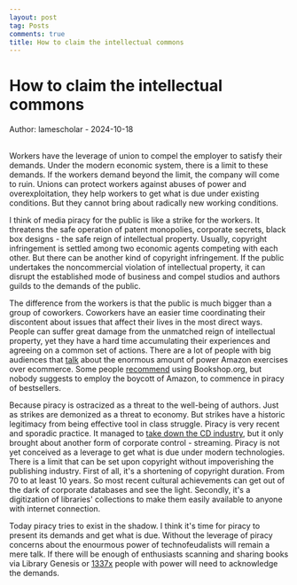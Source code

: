 ```yaml
---
layout: post
tag: Posts
comments: true
title: How to claim the intellectual commons
---
```


# How to claim the intellectual commons

Author: lamescholar - 2024-10-18
<br><br>

Workers have the leverage of union to compel the employer to satisfy their demands. Under the modern economic system, there is a limit to these demands. If the workers demand beyond the limit, the company will come to ruin. Unions can protect workers against abuses of power and overexploitation, they help workers to get what is due under existing conditions. But they cannot bring about radically new working conditions.

I think of media piracy for the public is like a strike for the workers. It threatens the safe operation of patent monopolies, corporate secrets, black box designs - the safe reign of intellectual property. Usually, copyright infringement is settled among two economic agents competing with each other. But there can be another kind of copyright infringement. If the public undertakes the noncommercial violation of intellectual property, it can disrupt the established mode of business and compel studios and authors guilds to the demands of the public.

The difference from the workers is that the public is much bigger than a group of coworkers. Coworkers have an easier time coordinating their discontent about issues that affect their lives in the most direct ways. People can suffer great damage from the unmatched reign of intellectual property, yet they have a hard time accumulating their experiences and agreeing on a common set of actions. There are a lot of people with big audiences that [talk](https://libgen.st/book/index.php?md5=4752253D514ED8B3F7932A70643E57DE) about the enormous amount of power Amazon exercises over ecommerce. Some people [recommend](https://www.youtube.com/watch?v=xwU5xkXj7Kw) using Bookshop.org, but nobody suggests to employ the boycott of Amazon, to commence in piracy of bestsellers.

Because piracy is ostracized as a threat to the well-being of authors. Just as strikes are demonized as a threat to economy. But strikes have a historic legitimacy from being effective tool in class struggle. Piracy is very recent and sporadic practice. It managed to [take down the CD industry](https://1337x.to/torrent/6136655/How-Music-Got-Free-S01-1080p-AMZN-WEB-DL-DDP5-1-H-264-FLUX/), but it only brought about another form of corporate control - streaming. Piracy is not yet conceived as a leverage to get what is due under modern technologies. There is a limit that can be set upon copyright without impoverishing the publishing industry. First of all, it's a shortening of copyright duration. From 70 to at least 10 years. So most recent cultural achievements can get out of the dark of corporate databases and see the light. Secondly, it's a digitization of libraries' collections to make them easily available to anyone with internet connection.

Today piracy tries to exist in the shadow. I think it's time for piracy to present its demands and get what is due. Without the leverage of piracy concerns about the enourmous power of technofeudalists will remain a mere talk. If there will be enough of enthusiasts scanning and sharing books via Library Genesis or [1337x](https://1337x.to/user/workerbee/) people with power will need to acknowledge the demands.